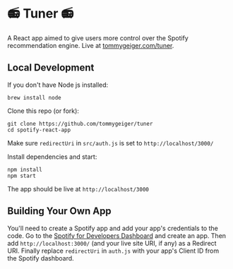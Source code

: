 # :radio: Tuner :radio:

A React app aimed to give users more control over the Spotify recommendation engine. Live at [tommygeiger.com/tuner](https://tommygeiger.com/tuner).

## Local Development

If you don't have Node js installed:
```
brew install node
```

Clone this repo (or fork):
```
git clone https://github.com/tommygeiger/tuner
cd spotify-react-app
```

Make sure `redirectUri` in `src/auth.js` is set to `http://localhost/3000/`

Install dependencies and start:
```
npm install
npm start
```

The app should be live at `http://localhost/3000`

## Building Your Own App

You'll need to create a Spotify app and add your app's credentials to the code. Go to the [Spotify for Developers Dashboard](https://developer.spotify.com/dashboard/) and create an app. Then add `http://localhost:3000/` (and your live site URI, if any) as a Redirect URI. Finally replace `redirectUri` in `auth.js` with your app's Client ID from the Spotify dashboard.
